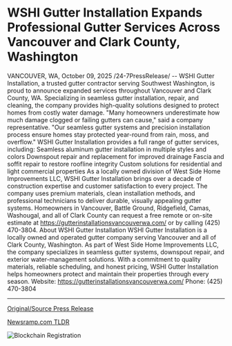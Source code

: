 # WSHI Gutter Installation Expands Professional Gutter Services Across Vancouver and Clark County, Washington

VANCOUVER, WA, October 09, 2025 /24-7PressRelease/ -- WSHI Gutter Installation, a trusted gutter contractor serving Southwest Washington, is proud to announce expanded services throughout Vancouver and Clark County, WA. Specializing in seamless gutter installation, repair, and cleaning, the company provides high-quality solutions designed to protect homes from costly water damage.  "Many homeowners underestimate how much damage clogged or failing gutters can cause," said a company representative. "Our seamless gutter systems and precision installation process ensure homes stay protected year-round from rain, moss, and overflow."  WSHI Gutter Installation provides a full range of gutter services, including:  Seamless aluminum gutter installation in multiple styles and colors  Downspout repair and replacement for improved drainage  Fascia and soffit repair to restore roofline integrity  Custom solutions for residential and light commercial properties  As a locally owned division of West Side Home Improvements LLC, WSHI Gutter Installation brings over a decade of construction expertise and customer satisfaction to every project. The company uses premium materials, clean installation methods, and professional technicians to deliver durable, visually appealing gutter systems.  Homeowners in Vancouver, Battle Ground, Ridgefield, Camas, Washougal, and all of Clark County can request a free remote or on-site estimate at https://gutterinstallationsvancouverwa.com/ or by calling ‪(425) 470-3804‬.  About WSHI Gutter Installation WSHI Gutter Installation is a locally owned and operated gutter company serving Vancouver and all of Clark County, Washington. As part of West Side Home Improvements LLC, the company specializes in seamless gutter systems, downspout repair, and exterior water-management solutions. With a commitment to quality materials, reliable scheduling, and honest pricing, WSHI Gutter Installation helps homeowners protect and maintain their properties through every season.  Website: https://gutterinstallationsvancouverwa.com/  Phone: (425) 470-3804‬ 

---

[Original/Source Press Release](https://www.24-7pressrelease.com/press-release/527547/wshi-gutter-installation-expands-professional-gutter-services-across-vancouver-and-clark-county-washington)
                    

[Newsramp.com TLDR](https://newsramp.com/curated-news/wshi-gutter-installation-expands-services-across-clark-county/bf8314f1cd678f99d1c91791369c9024) 

 

 



![Blockchain Registration](https://cdn.newsramp.app/24-7PressRelease/qrcode/2510/9/lushMd3d.webp)